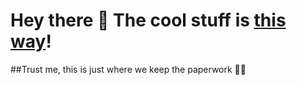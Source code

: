 
# Hey there 👋  The cool stuff is [this way](https://github.com/inch-worm-games)!

##Trust me, this is just where we keep the paperwork 📄🥱

